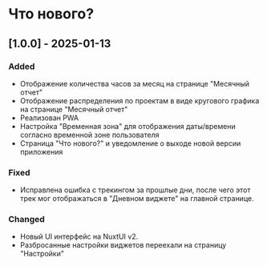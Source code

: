 # Что нового?

## [1.0.0] - 2025-01-13
### Added
- Отображение количества часов за месяц на странице "Месячный отчет"
- Отображение распределения по проектам в виде кругового графика на странице "Месячный отчет"
- Реализован PWA
- Настройка "Временная зона" для отображения даты/времени согласно временной зоне пользователя
- Страница "Что нового?" и уведомление о выходе новой версии приложения

### Fixed
- Исправлена ошибка с трекингом за прошлые дни, после чего этот трек мог отображаться в "Дневном виджете" на главной странице.

### Changed
- Новый UI интерфейс на NuxtUI v2.
- Разбросанные настройки виджетов переехали на страницу  "Настройки"
